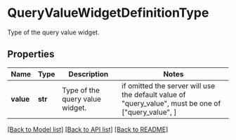 # QueryValueWidgetDefinitionType

Type of the query value widget.
## Properties
Name | Type | Description | Notes
------------ | ------------- | ------------- | -------------
**value** | **str** | Type of the query value widget. |  if omitted the server will use the default value of "query_value",  must be one of ["query_value", ]

[[Back to Model list]](README.md#documentation-for-models) [[Back to API list]](README.md#documentation-for-api-endpoints) [[Back to README]](README.md)


